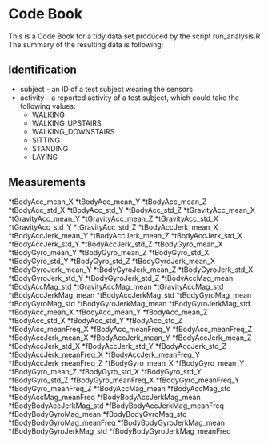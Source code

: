 # Code Book
This is a Code Book for a tidy data set produced by the script run_analysis.R
The summary of the resulting data is following:

## Identification
- 	subject - an ID of a test subject wearing the sensors
- 	activity - a reported activity of a test subject, which could take the following values:
	- WALKING
	- WALKING_UPSTAIRS
	- WALKING_DOWNSTAIRS
	- SITTING
	- STANDING
	- LAYING

## Measurements
*tBodyAcc_mean_X
*tBodyAcc_mean_Y 
*tBodyAcc_mean_Z
*tBodyAcc_std_X 
*tBodyAcc_std_Y 
*tBodyAcc_std_Z 
*tGravityAcc_mean_X 
*tGravityAcc_mean_Y 
*tGravityAcc_mean_Z 
*tGravityAcc_std_X 
*tGravityAcc_std_Y 
*tGravityAcc_std_Z 
*tBodyAccJerk_mean_X 
*tBodyAccJerk_mean_Y 
*tBodyAccJerk_mean_Z 
*tBodyAccJerk_std_X 
*tBodyAccJerk_std_Y 
*tBodyAccJerk_std_Z 
*tBodyGyro_mean_X 
*tBodyGyro_mean_Y 
*tBodyGyro_mean_Z 
*tBodyGyro_std_X 
*tBodyGyro_std_Y 
*tBodyGyro_std_Z 
*tBodyGyroJerk_mean_X 
*tBodyGyroJerk_mean_Y 
*tBodyGyroJerk_mean_Z 
*tBodyGyroJerk_std_X 
*tBodyGyroJerk_std_Y 
*tBodyGyroJerk_std_Z 
*tBodyAccMag_mean 
*tBodyAccMag_std 
*tGravityAccMag_mean 
*tGravityAccMag_std 
*tBodyAccJerkMag_mean 
*tBodyAccJerkMag_std 
*tBodyGyroMag_mean 
*tBodyGyroMag_std 
*tBodyGyroJerkMag_mean 
*tBodyGyroJerkMag_std 
*fBodyAcc_mean_X 
*fBodyAcc_mean_Y 
*fBodyAcc_mean_Z 
*fBodyAcc_std_X 
*fBodyAcc_std_Y 
*fBodyAcc_std_Z 
*fBodyAcc_meanFreq_X 
*fBodyAcc_meanFreq_Y 
*fBodyAcc_meanFreq_Z 
*fBodyAccJerk_mean_X 
*fBodyAccJerk_mean_Y 
*fBodyAccJerk_mean_Z 
*fBodyAccJerk_std_X 
*fBodyAccJerk_std_Y 
*fBodyAccJerk_std_Z 
*fBodyAccJerk_meanFreq_X 
*fBodyAccJerk_meanFreq_Y 
*fBodyAccJerk_meanFreq_Z 
*fBodyGyro_mean_X 
*fBodyGyro_mean_Y 
*fBodyGyro_mean_Z 
*fBodyGyro_std_X 
*fBodyGyro_std_Y 
*fBodyGyro_std_Z 
*fBodyGyro_meanFreq_X 
*fBodyGyro_meanFreq_Y 
*fBodyGyro_meanFreq_Z 
*fBodyAccMag_mean 
*fBodyAccMag_std 
*fBodyAccMag_meanFreq 
*fBodyBodyAccJerkMag_mean 
*fBodyBodyAccJerkMag_std 
*fBodyBodyAccJerkMag_meanFreq 
*fBodyBodyGyroMag_mean 
*fBodyBodyGyroMag_std 
*fBodyBodyGyroMag_meanFreq 
*fBodyBodyGyroJerkMag_mean 
*fBodyBodyGyroJerkMag_std 
*fBodyBodyGyroJerkMag_meanFreq